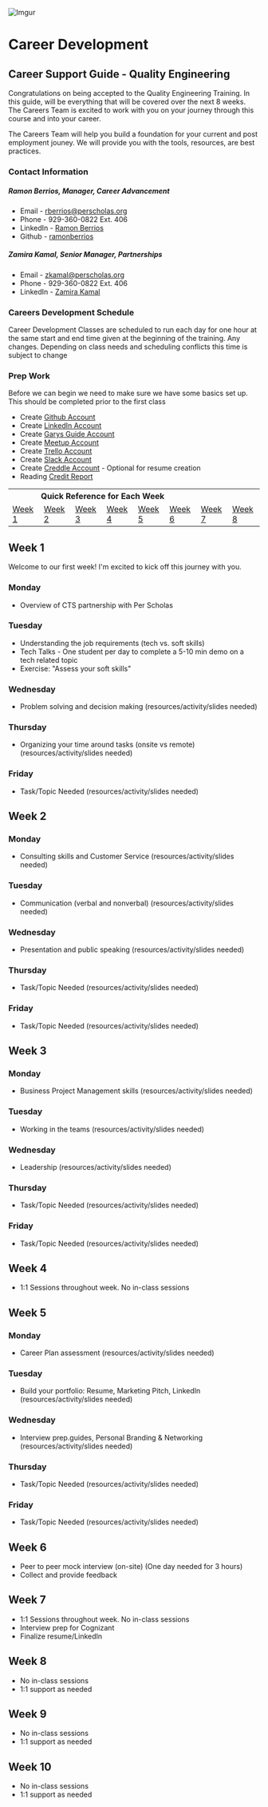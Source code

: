 ![Imgur](https://i.imgur.com/Zr235Mq.jpg)

# Career Development

## Career Support Guide - Quality Engineering 

Congratulations on being accepted to the Quality Engineering Training. In this guide, will be everything that will be covered over the next 8 weeks. The Careers Team is excited to work with you on your journey through this course and into your career.

The Careers Team will help you build a foundation for your current and post employment jouney. We will provide you with the tools, resources, are best practices.

### Contact Information

##### Ramon Berrios, Manager, Career Advancement

- Email - rberrios@perscholas.org
- Phone - 929-360-0822 Ext. 406
- LinkedIn - <a href="https://www.linkedin.com/in/ramonberrios/">Ramon Berrios</a>
- Github - <a href="https://github.com/ramonberrios">ramonberrios</a>

##### Zamira Kamal, Senior Manager, Partnerships

- Email - zkamal@perscholas.org
- Phone - 929-360-0822 Ext. 406
- LinkedIn - <a href="https://www.linkedin.com/in/zamirakamal/">Zamira Kamal</a>

### Careers Development Schedule

Career Development Classes are scheduled to run each day for one hour at the same start and end time given at the beginning of the training. Any changes. Depending on class needs and scheduling conflicts this time is subject to change

### Prep Work
Before we can begin we need to make sure we have some basics set up. This should be completed prior to the first class

* Create <a href="https://github.com/">Github Account</a>
* Create <a href="https://www.linkedin.com">LinkedIn Account</a>
* Create <a href="http://www.garysguide.com/events">Garys Guide Account</a>
* Create <a href="https://www.meetup.com/">Meetup Account</a>
* Create <a href="https://trello.com/">Trello Account</a>
* Create <a href="https://slack.com/">Slack Account</a>
* Create <a href="http://creddle.io/">Creddle Account</a> - Optional for resume creation
* Reading <a href="https://www.experian.com/blogs/ask-experian/credit-education/report-basics/understanding-your-experian-credit-report/">Credit Report</a>


<table>
  <tr>
  <th colspan="6">Quick Reference for Each Week</th>
  </tr>

  <tr>
  <td><a href="#week-1">Week 1</a></a></td>
  <td><a href="#week-2">Week 2</a></td>
  <td><a href="#wednesday">Week 3</a></td>
  <td><a href="#thursday">Week 4</a></td>
  <td><a href="#friday">Week 5</a></td>
  <td><a href="#friday">Week 6</a></td>
  <td><a href="#friday">Week 7</a></td>
  <td><a href="#friday">Week 8</a></td>
  </tr>
</table>


## Week 1

Welcome to our first week! I'm excited to kick off this journey with you.

### Monday

* Overview of CTS partnership with Per Scholas

### Tuesday

* Understanding the job requirements (tech vs. soft skills)
* Tech Talks - One student per day to complete a 5-10 min demo on a tech related topic
* Exercise: "Assess your soft skills"

### Wednesday

* Problem solving and decision making (resources/activity/slides needed)

### Thursday

* Organizing your time around tasks (onsite vs remote) (resources/activity/slides needed)

### Friday

* Task/Topic Needed (resources/activity/slides needed)


## Week 2

### Monday

* Consulting skills and Customer Service (resources/activity/slides needed)

### Tuesday

* Communication (verbal and nonverbal) (resources/activity/slides needed)

### Wednesday

* Presentation and public speaking (resources/activity/slides needed)

### Thursday

* Task/Topic Needed (resources/activity/slides needed)

### Friday

* Task/Topic Needed (resources/activity/slides needed)

## Week 3

### Monday

* Business Project Management skills (resources/activity/slides needed)

### Tuesday

* Working in the teams (resources/activity/slides needed)

### Wednesday

* Leadership (resources/activity/slides needed)

### Thursday

* Task/Topic Needed (resources/activity/slides needed)

### Friday

* Task/Topic Needed (resources/activity/slides needed)

## Week 4

* 1:1 Sessions throughout week. No in-class sessions

## Week 5

### Monday

* Career Plan assessment (resources/activity/slides needed)

### Tuesday

* Build your portfolio: Resume, Marketing Pitch, LinkedIn (resources/activity/slides needed)

### Wednesday

* Interview prep.guides, Personal Branding & Networking (resources/activity/slides needed)

### Thursday

* Task/Topic Needed (resources/activity/slides needed)

### Friday

* Task/Topic Needed (resources/activity/slides needed)

## Week 6

* Peer to peer mock interview (on-site) (One day needed for 3 hours)
* Collect and provide feedback

## Week 7

* 1:1 Sessions throughout week. No in-class sessions
* Interview prep for Cognizant 
* Finalize resume/LinkedIn

## Week 8

* No in-class sessions
* 1:1 support as needed

## Week 9

* No in-class sessions
* 1:1 support as needed

## Week 10

* No in-class sessions
* 1:1 support as needed
